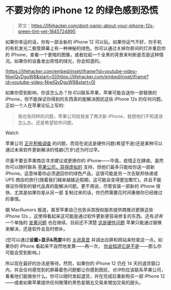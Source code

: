 # 不要对你的 iPhone 12 的绿色感到恐慌

> 原文：<https://lifehacker.com/dont-panic-about-your-iphone-12s-green-tint-yet-1845724895>

如果你幸运的话，你有一部全新的 iPhone 12 可以玩。如果你运气不好，你手机的有机发光二极管屏幕上有一种神秘的绿色。你可以通过关掉你房间的灯并重启你的 iPhone，查看一个更暗的图像，或者拉起一个全黑的背景来判断是否是这种情况。如果你的设备发出奇怪的绿光，你会知道的。

 [https://lifehacker.com/embed/inset/iframe?id=youtube-video-NjwIQvDguW8&start=0](https://lifehacker.com/embed/inset/iframe?id=youtube-video-NjwIQvDguW8&start=0) 

如果你受到影响，你该怎么办？你*可以*联系苹果，苹果可能会送你一部替换的 iPhone，但不能保证你得到的东西真的能解决困扰这些 iPhone 12s 的任何问题。正如一个人在苹果论坛上写的:

> 我也有同样的问题，苹果公司给我发了两次新 iPhone，我想他们不知道该怎么办。还是希望软件问题。

Watch

苹果公司 [正在积极调查](https://www.macrumors.com/2020/11/18/apple-investigating-iphone-12-display-issues/) 的问题，而现在说这是硬件问题(希望不是)还是某种可以通过未来软件更新解决的怪癖(万岁)还为时过早。

尽量不要去苹果商店寻求建议或更换你的 iPhone——毕竟，疫情正在肆虐。虽然你可以随时联系 [苹果公司，获得虚拟的](https://getsupport.apple.com/?caller=home&PRKEYS=) 支持，但他们最多只能给你送一部新 iPhone。这意味着你必须退回你的绿色产品，这很可能是另一次去联邦快递或 UPS 商店的旅行(随着我们越来越接近假期，这可能会变得更加繁忙)。并且不能保证你得到的替代品真的能解决问题。更不用说，尽管安装一部新的 iPhone 很快，尤其是如果你是从另一部 复制过来的话，你仍然需要花时间重做你已经做过的事情。

据 MacRumors 报道，甚至苹果自己也告诉其授权服务提供商推迟更换这些 iPhone 12s 。这使得看起来这可能是通过软件更新更容易修复的东西。还有*还有*一个单独的 [发黄问题](https://www.macworld.co.uk/news/iphone-12-yellow-screen-tint-3797688/) 也在继续，目前还不清楚 [这是硬件问题](https://forums.macrumors.com/threads/yellow-screen-tint-display-seem-warm-check-here-first.2262691/page-92?post=29284897#post-29284897) 苹果只能通过替换来解决，还是软件会及时修补。

(您可以通过**设置>显示&亮度**中的 [关闭真音](https://discussions.apple.com/thread/252041098) 并调出白屏和网站来检查这一点。如果你的 iPhone 看起来不自然地发黄——再一次， [你会知道它是不是](https://discussions.apple.com/thread/252041098?answerId=252041098021#252041098021)——那么你可能会受到影响。)

所以现在最好的办法是等待。然而，如果你的 iPhone 12 仍在 14 天的退货窗口内，并且任何感觉到的屏幕着色问题都让你感到困扰，*也许*你应该联系苹果公司，看看他们能做些什么。你可以随时发起退货，并在完成后重新购买一部 iPhone 12——或者如果苹果提供任何微薄的黑色星期五交易来增加交易的甜头。